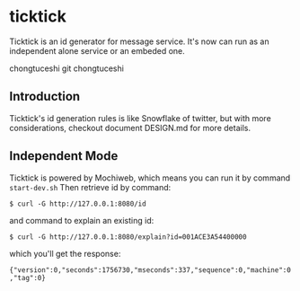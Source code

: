 ticktick
========

Ticktick is an id generator for message service. It's now can run as an independent alone service or an embeded one.



chongtuceshi
git chongtuceshi




## Introduction
Ticktick's id generation rules is like Snowflake of twitter, but with more considerations, 
checkout document DESIGN.md for more details.

## Independent Mode
Ticktick is powered by Mochiweb, which means you can run it by command 
``
start-dev.sh
``
Then retrieve id by command:

``
$ curl -G http://127.0.0.1:8080/id
``

and command to explain an existing id:

``
$ curl -G http://127.0.0.1:8080/explain?id=001ACE3A54400000
``

which you'll get the response:

``
{"version":0,"seconds":1756730,"mseconds":337,"sequence":0,"machine":0,"tag":0}
``
